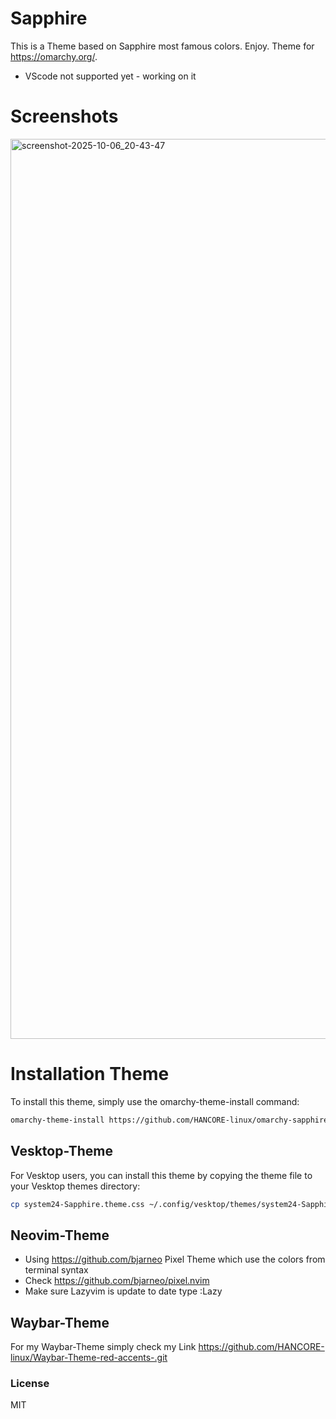 # Sapphire
This is a Theme based on Sapphire most famous colors. Enjoy. Theme for https://omarchy.org/. 
- VScode not supported yet - working on it <br>

# Screenshots
<img width="2560" height="1440" alt="screenshot-2025-10-06_20-43-47" src="https://github.com/user-attachments/assets/e0e6ba7d-bf5c-48c9-9632-0b01ba8d9f66" />

# Installation Theme

To install this theme, simply use the omarchy-theme-install command:

```bash
omarchy-theme-install https://github.com/HANCORE-linux/omarchy-sapphire-theme.git
```
## Vesktop-Theme
For Vesktop users, you can install this theme by copying the theme file to your Vesktop themes directory:
```bash
cp system24-Sapphire.theme.css ~/.config/vesktop/themes/system24-Sapphire.theme.css
```

## Neovim-Theme
- Using https://github.com/bjarneo Pixel Theme which use the colors from terminal syntax <br>
- Check https://github.com/bjarneo/pixel.nvim <br>
- Make sure Lazyvim is update to date type :Lazy <br>

## Waybar-Theme
For my Waybar-Theme simply check my Link https://github.com/HANCORE-linux/Waybar-Theme-red-accents-.git

### License
MIT
